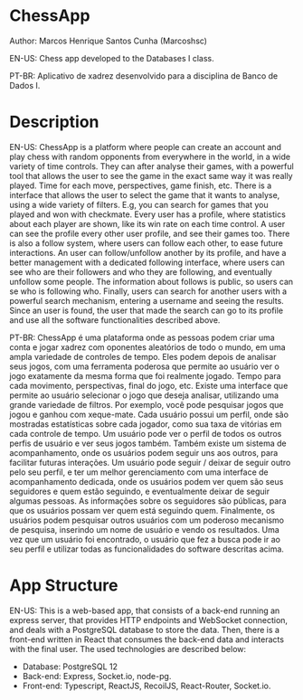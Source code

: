 # ChessApp

Author: Marcos Henrique Santos Cunha (Marcoshsc)

EN-US: Chess app developed to the Databases I class.

PT-BR: Aplicativo de xadrez desenvolvido para a disciplina de Banco de Dados I.

# Description
EN-US: ChessApp is a platform where people can create an account and play chess with random opponents from everywhere in the world, in a wide variety of time controls. 
They can after analyse their games, with a powerful tool that allows the user to see the game in the exact same way it was really played. Time for each move, perspectives, game finish, etc.
There is a interface that allows the user to select the game that it wants to analyse, using a wide variety of filters. E.g, you can search for games that you played and won with checkmate.
Every user has a profile, where statistics about each player are shown, like its win rate on each time control. A user can see the profile every other user profile, and see their games too.
There is also a follow system, where users can follow each other, to ease future interactions. An user can follow/unfollow another by its profile, and have a better management with a dedicated following interface, where users can see who are their followers and who they are following, and eventually unfollow some people.
The information about follows is public, so users can se who is following who.
Finally, users can search for another users with a powerful search mechanism, entering a username and seeing the results. Since an user is found, the user that made the search can go to its profile and use all the software functionalities described above.

PT-BR: ChessApp é uma plataforma onde as pessoas podem criar uma conta e jogar xadrez com oponentes aleatórios de todo o mundo, em uma ampla variedade de controles de tempo.
Eles podem depois de analisar seus jogos, com uma ferramenta poderosa que permite ao usuário ver o jogo exatamente da mesma forma que foi realmente jogado. Tempo para cada movimento, perspectivas, final do jogo, etc.
Existe uma interface que permite ao usuário selecionar o jogo que deseja analisar, utilizando uma grande variedade de filtros. Por exemplo, você pode pesquisar jogos que jogou e ganhou com xeque-mate.
Cada usuário possui um perfil, onde são mostradas estatísticas sobre cada jogador, como sua taxa de vitórias em cada controle de tempo. Um usuário pode ver o perfil de todos os outros perfis de usuário e ver seus jogos também.
Também existe um sistema de acompanhamento, onde os usuários podem seguir uns aos outros, para facilitar futuras interações. Um usuário pode seguir / deixar de seguir outro pelo seu perfil, e ter um melhor gerenciamento com uma interface de acompanhamento dedicada, onde os usuários podem ver quem são seus seguidores e quem estão seguindo, e eventualmente deixar de seguir algumas pessoas.
As informações sobre os seguidores são públicas, para que os usuários possam ver quem está seguindo quem.
Finalmente, os usuários podem pesquisar outros usuários com um poderoso mecanismo de pesquisa, inserindo um nome de usuário e vendo os resultados. Uma vez que um usuário foi encontrado, o usuário que fez a busca pode ir ao seu perfil e utilizar todas as funcionalidades do software descritas acima.

# App Structure

EN-US: This is a web-based app, that consists of a back-end running an express server, that provides HTTP endpoints and WebSocket connection, and deals with a PostgreSQL database to store the data.
Then, there is a front-end written in React that consumes the back-end data and interacts with the final user. The used technologies are described below:

- Database: PostgreSQL 12
- Back-end: Express, Socket.io, node-pg.
- Front-end: Typescript, ReactJS, RecoilJS, React-Router, Socket.io.


